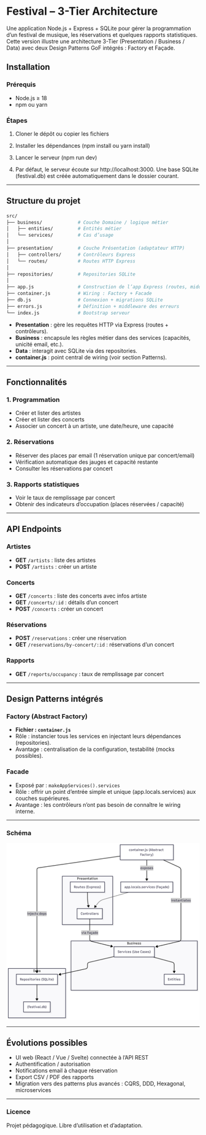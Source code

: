 # Festival – 3-Tier Architecture

Une application Node.js + Express + SQLite pour gérer la programmation d’un festival de musique, les réservations et quelques rapports statistiques.  
Cette version illustre une architecture 3-Tier (Presentation / Business / Data) avec deux Design Patterns GoF intégrés : Factory et Façade.

## Installation

### Prérequis

- Node.js ≥ 18
- npm ou yarn

### Étapes

1. Cloner le dépôt ou copier les fichiers

2. Installer les dépendances (npm install ou yarn install)

3. Lancer le serveur (npm run dev)

4. Par défaut, le serveur écoute sur http://localhost:3000.
   Une base SQLite (festival.db) est créée automatiquement dans le dossier courant.

---

## Structure du projet

```bash
src/
├── business/             # Couche Domaine / logique métier
│   ├── entities/         # Entités métier
│   └── services/         # Cas d’usage
│
├── presentation/         # Couche Présentation (adaptateur HTTP)
│   ├── controllers/      # Contrôleurs Express
│   └── routes/           # Routes HTTP Express
│
├── repositories/         # Repositories SQLite
│
├── app.js                # Construction de l’app Express (routes, middlewares, DI)
├── container.js          # Wiring : Factory + Facade
├── db.js                 # Connexion + migrations SQLite
├── errors.js             # Définition + middleware des erreurs
└── index.js              # Bootstrap serveur
```

- **Presentation** : gère les requêtes HTTP via Express (routes + contrôleurs).
- **Business** : encapsule les règles métier dans des services (capacités, unicité email, etc.).
- **Data** : interagit avec SQLite via des repositories.
- **container.js** : point central de wiring (voir section Patterns).

---

## Fonctionnalités

### 1. Programmation

- Créer et lister des artistes
- Créer et lister des concerts
- Associer un concert à un artiste, une date/heure, une capacité

### 2. Réservations

- Réserver des places par email (1 réservation unique par concert/email)
- Vérification automatique des jauges et capacité restante
- Consulter les réservations par concert

### 3. Rapports statistiques

- Voir le taux de remplissage par concert
- Obtenir des indicateurs d’occupation (places réservées / capacité)

---

## API Endpoints

### Artistes

- **GET** `/artists` : liste des artistes
- **POST** `/artists` : créer un artiste

### Concerts

- **GET** `/concerts` : liste des concerts avec infos artiste
- **GET** `/concerts/:id` : détails d’un concert
- **POST** `/concerts` : créer un concert

### Réservations

- **POST** `/reservations` : créer une réservation
- **GET** `/reservations/by-concert/:id` : réservations d’un concert

### Rapports

- **GET** `/reports/occupancy` : taux de remplissage par concert

---

## Design Patterns intégrés

### Factory (Abstract Factory)

- **Fichier : `container.js`**
- Rôle : instancier tous les services en injectant leurs dépendances (repositories).
- Avantage : centralisation de la configuration, testabilité (mocks possibles).

### Facade

- Exposé par : `makeAppServices().services`
- Rôle : offrir un point d’entrée simple et unique (app.locals.services) aux couches supérieures.
- Avantage : les contrôleurs n’ont pas besoin de connaître le wiring interne.

---

### Schéma

![alt text](<assets/img/MVP 3-Tier.png>)

---

## Évolutions possibles

- UI web (React / Vue / Svelte) connectée à l’API REST
- Authentification / autorisation
- Notifications email à chaque réservation
- Export CSV / PDF des rapports
- Migration vers des patterns plus avancés : CQRS, DDD, Hexagonal, microservices

---

### Licence

Projet pédagogique.
Libre d’utilisation et d’adaptation.
